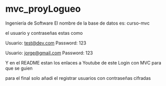 # mvc_proyLogueo
Ingeniería de Software
El nombre de la base de datos  es:  curso-mvc

el usuario y contraseñas estas como

Usuario: test@dev.com
Password: 123

Usuario: jorge@gmail.com
Password: 123

Y en el README estan los enlaces a Youtube de este Login con MVC
para que se guien


para el final solo añadi el registrar usuarios con contraseñas cifradas

